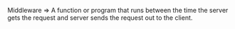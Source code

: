 Middleware => A function or program that runs between the time the server gets the request and server sends the request out to the client.
